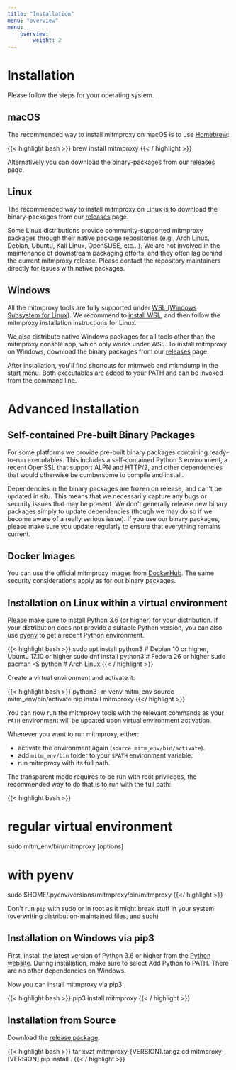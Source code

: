 ```yaml
---
title: "Installation"
menu: "overview"
menu:
    overview:
        weight: 2
---
```


# Installation

Please follow the steps for your operating system.

## macOS

The recommended way to install mitmproxy on macOS is to use
[Homebrew](https://brew.sh/):

{{< highlight bash  >}}
brew install mitmproxy
{{< / highlight >}}

Alternatively you can download the binary-packages from our
[releases](https://github.com/mitmproxy/mitmproxy/releases/latest) page.

## Linux

The recommended way to install mitmproxy on Linux is to download the
binary-packages from our
[releases](https://github.com/mitmproxy/mitmproxy/releases/latest) page.

Some Linux distributions provide community-supported mitmproxy packages through
their native package repositories (e.g., Arch Linux, Debian, Ubuntu, Kali
Linux, OpenSUSE, etc...). We are not involved in the maintenance of
downstream packaging efforts, and they often lag behind the current
mitmproxy release. Please contact the repository maintainers directly for
issues with native packages.

## Windows


All the mitmproxy tools are fully supported under [WSL (Windows Subsystem
for Linux)](https://docs.microsoft.com/en-us/windows/wsl/about). We
recommend to  [install
WSL](https://docs.microsoft.com/en-us/windows/wsl/install-win10), and then
follow the mitmproxy installation instructions for Linux.

We also distribute native Windows packages for all tools other than the
mitmproxy console app, which only works under WSL. To install mitmproxy on Windows,
download the binary packages from our
[releases](https://github.com/mitmproxy/mitmproxy/releases/latest) page. 

After installation, you'll find shortcuts for mitmweb and mitmdump in the start
menu. Both executables are added to your PATH and can be invoked from the
command line.


# Advanced Installation

## Self-contained Pre-built Binary Packages

For some platforms we provide pre-built binary packages containing ready-to-run
executables. This includes a self-contained Python 3 environment, a recent
OpenSSL that support ALPN and HTTP/2, and other dependencies that would
otherwise be cumbersome to compile and install.

Dependencies in the binary packages are frozen on release, and can't be updated
in situ. This means that we necessarily capture any bugs or security issues that
may be present. We don't generally release new binary packages simply to update
dependencies (though we may do so if we become aware of a really serious issue).
If you use our binary packages, please make sure you update regularly to ensure
that everything remains current.


## Docker Images

You can use the official mitmproxy images from
[DockerHub](https://hub.docker.com/r/mitmproxy/mitmproxy/). The same
security considerations apply as for our binary packages.

## Installation on Linux within a virtual environment

Please make sure to install Python 3.6 (or higher) for your distribution.
If your distribution does not provide a suitable Python version, you can
also use [pyenv](https://github.com/yyuu/pyenv) to get a recent Python
environment.

{{< highlight bash  >}}
sudo apt install python3 # Debian 10 or higher, Ubuntu 17.10 or higher
sudo dnf install python3 # Fedora 26 or higher
sudo pacman -S python # Arch Linux
{{< / highlight >}}

Create a virtual environment and activate it:

{{< highlight bash >}}
python3 -m venv mitm_env
source mitm_env/bin/activate
pip install mitmproxy
{{</ highlight >}}

You can now run the mitmproxy tools with the relevant commands as your
`PATH` environment will be updated upon virtual environment activation.

Whenever you want to run mitmproxy, either:
- activate the environment again (`source mitm_env/bin/activate`).
- add `mitm_env/bin` folder to your `$PATH` environment variable.
- run mitmproxy with its full path.

The transparent mode requires to be run with root privileges, the
recommended way to do that is to run with the full path:

{{< highlight bash >}}
# regular virtual environment
sudo mitm_env/bin/mitmproxy [options]

# with pyenv
sudo $HOME/.pyenv/versions/mitmproxy/bin/mitmproxy
{{</ highlight >}}

Don't run `pip` with sudo or in root as it might break stuff in your
system (overwriting distribution-maintained files, and such)

## Installation on Windows via pip3

First, install the latest version of Python 3.6 or higher from the
[Python website](https://www.python.org/downloads/windows/). During
installation, make sure to select Add Python to PATH. There are no other
dependencies on Windows.

Now you can install mitmproxy via pip3:

{{< highlight bash  >}}
pip3 install mitmproxy
{{< / highlight >}}

## Installation from Source

Download the [release
package](https://github.com/mitmproxy/mitmproxy/releases).

{{< highlight bash  >}}
tar xvzf mitmproxy-[VERSION].tar.gz
cd mitmproxy-[VERSION]
pip install .
{{< / highlight >}}

